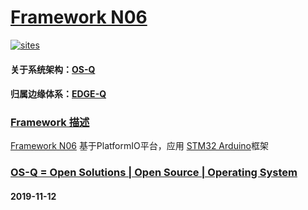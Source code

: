﻿# [Framework N06](https://github.com/OS-Q/N06)

[![sites](http://182.61.61.133/link/resources/OSQ.png)](http://www.OS-Q.com)

#### 关于系统架构：[OS-Q](https://github.com/OS-Q)
#### 归属边缘体系：[EDGE-Q](https://github.com/EDGE-Q)

### [Framework 描述](https://github.com/OS-Q/N06/wiki) 

[Framework N06](https://github.com/OS-Q/N06) 基于PlatformIO平台，应用 [STM32 Arduino](https://github.com/stm32duino/Arduino_Core_STM32)框架

### [OS-Q = Open Solutions | Open Source |  Operating System ](http://www.OS-Q.com/N06)
####  2019-11-12